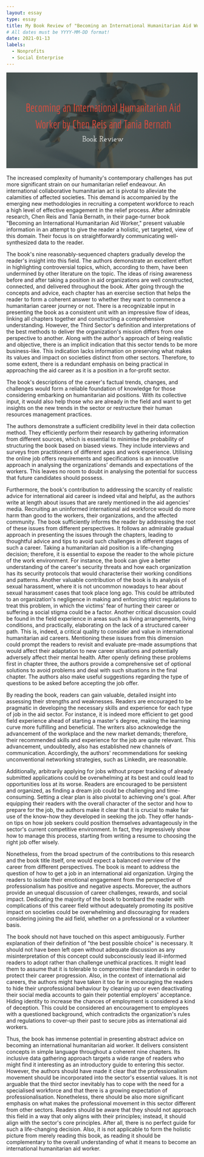 ```yaml
---
layout: essay
type: essay
title: My Book Review of "Becoming an International Humanitarian Aid Worker"​ by Chen Reis and Tania Bernath
# All dates must be YYYY-MM-DD format!
date: 2021-01-13
labels:
  - Nonprofits
  - Social Enterprise
---
```


<img class="ui tiny right spaced image" src="../images/nonprofits.png">

The increased complexity of humanity's contemporary challenges has put more significant strain on our humanitarian relief endeavour. An international collaborative humanitarian act is pivotal to alleviate the calamities of affected societies. This demand is accompanied by the emerging new methodologies in recruiting a competent workforce to reach a high level of effective engagement in the relief process. After admirable research, Chen Reis and Tania Bernath, in their page-turner book "Becoming an International Humanitarian Aid Worker," present valuable information in an attempt to give the reader a holistic, yet targeted, view of this domain. Their focus is on straightforwardly communicating well-synthesized data to the reader. 

The book's nine reasonably-sequenced chapters gradually develop the reader's insight into this field. The authors demonstrate an excellent effort in highlighting controversial topics, which, according to them, have been undermined by other literature on the topic. The ideas of rising awareness before and after taking a position in aid organizations are well constructed, connected, and delivered throughout the book. After going through the concepts and advice, each chapter has an exercise section that helps the reader to form a coherent answer to whether they want to commence a humanitarian career journey or not. There is a recognizable input in presenting the book as a consistent unit with an impressive flow of ideas, linking all chapters together and constructing a comprehensive understanding. However, the Third Sector's definition and interpretations of the best methods to deliver the organization's mission differs from one perspective to another. Along with the author's approach of being realistic and objective, there is an implicit indication that this sector tends to be more business-like. This indication lacks information on preserving what makes its values and impact on societies distinct from other sectors. Therefore, to some extent, there is a redundant emphasis on being practical in approaching the aid career as it is a position in a for-profit sector.

The book's descriptions of the career's factual trends, changes, and challenges would form a reliable foundation of knowledge for those considering embarking on humanitarian aid positions. With its collective input, it would also help those who are already in the field and want to get insights on the new trends in the sector or restructure their human resources management practices. 

The authors demonstrate a sufficient credibility level in their data collection method. They efficiently perform their research by gathering information from different sources, which is essential to minimise the probability of structuring the book based on biased views. They include interviews and surveys from practitioners of different ages and work experience. Utilising the online job offers requirements and specifications is an innovative approach in analysing the organizations' demands and expectations of the workers. This leaves no room to doubt in analysing the potential for success that future candidates should possess.

Furthermore, the book's contribution to addressing the scarcity of realistic advice for international aid career is indeed vital and helpful, as the authors write at length about issues that are rarely mentioned in the aid agencies' media. Recruiting an uninformed international aid workforce would do more harm than good to the workers, their organizations, and the affected community. The book sufficiently informs the reader by addressing the root of these issues from different perspectives. It follows an admirable gradual approach in presenting the issues through the chapters, leading to thoughtful advice and tips to avoid such challenges in different stages of such a career. Taking a humanitarian aid position is a life-changing decision; therefore, it is essential to expose the reader to the whole picture of the work environment. For instance, the book can give a better understanding of the career's security threats and how each organization has its security protocols that would characterise their working conditions and patterns. Another valuable contribution of the book is its analysis of sexual harassment, where it is not uncommon nowadays to hear about sexual harassment cases that took place long ago. This could be attributed to an organization's negligence in making and enforcing strict regulations to treat this problem, in which the victims' fear of hurting their career or suffering a social stigma could be a factor. Another critical discussion could be found in the field experience in areas such as living arrangements, living conditions, and practically, elaborating on the lack of a structured career path. This is, indeed, a critical quality to consider and value in international humanitarian aid careers. Mentioning these issues from this dimension could prompt the readers to revisit and evaluate pre-made assumptions that would affect their adaptation to new career situations and potentially adversely affect their mental health. After openly defining these problems first in chapter three, the authors provide a comprehensive set of optional solutions to avoid problems and deal with such situations in the final chapter. The authors also make useful suggestions regarding the type of questions to be asked before accepting the job offer.

By reading the book, readers can gain valuable, detailed insight into assessing their strengths and weaknesses. Readers are encouraged to be pragmatic in developing the necessary skills and experience for each type of job in the aid sector. For instance, it is indeed more efficient to get good field experience ahead of starting a master's degree, making the learning curve more fulfilling and beneficial. The writers also acknowledge the advancement of the workplace and the new market demands; therefore, their recommended skills and experience for the job are quite relevant. This advancement, undoubtedly, also has established new channels of communication. Accordingly, the authors' recommendations for seeking unconventional networking strategies, such as LinkedIn, are reasonable.

Additionally, arbitrarily applying for jobs without proper tracking of already submitted applications could be overwhelming at its best and could lead to opportunities loss at its worse. Readers are encouraged to be persistent and organized, as finding a dream job could be challenging and time-consuming. Setting a clear plan is also pivotal to achieving one's goal. After equipping their readers with the overall character of the sector and how to prepare for the job, the authors make it clear that it is crucial to make fair use of the know-how they developed in seeking the job. They offer hands-on tips on how job seekers could position themselves advantageously in the sector's current competitive environment. In fact, they impressively show how to manage this process, starting from writing a resume to choosing the right job offer wisely.

Nonetheless, from the broad spectrum of the contributions to this research and the book title itself, one would expect a balanced overview of the career from different perspectives. The book is meant to address the question of how to get a job in an international aid organization. Urging the readers to isolate their emotional engagement from the perspective of professionalism has positive and negative aspects. Moreover, the authors provide an unequal discussion of career challenges, rewards, and social impact. Dedicating the majority of the book to bombard the reader with complications of this career field without adequately promoting its positive impact on societies could be overwhelming and discouraging for readers considering joining the aid field, whether on a professional or a volunteer basis.

The book should not have touched on this aspect ambiguously. Further explanation of their definition of "the best possible choice" is necessary. It should not have been left open without adequate discussion as any misinterpretation of this concept could subconsciously lead ill-informed readers to adopt rather than challenge unethical practices. It might lead them to assume that it is tolerable to compromise their standards in order to protect their career progression. Also, in the context of international aid careers, the authors might have taken it too far in encouraging the readers to hide their unprofessional behaviour by cleaning up or even deactivating their social media accounts to gain their potential employers' acceptance. Hiding identity to increase the chances of employment is considered a kind of deception. This could be considered an encouragement to employees with a questioned background, which contradicts the organization's rules and regulations to cover-up their past to secure jobs as international aid workers.

Thus, the book has immense potential in presenting abstract advice on becoming an international humanitarian aid worker. It delivers consistent concepts in simple language throughout a coherent nine chapters. Its inclusive data gathering approach targets a wide range of readers who might find it interesting as an introductory guide to entering this sector. However, the authors should have made it clear that the professionalism movement should be incorporated into the sector's essential values. It is not arguable that the third sector inevitably has to cope with the need for a specialised workforce and that there is a growing expectation of professionalisation. Nonetheless, there should be also more significant emphasis on what makes the professional movement in this sector different from other sectors. Readers should be aware that they should not approach this field in a way that only aligns with their principles; instead, it should align with the sector's core principles. After all, there is no perfect guide for such a life-changing decision. Also, it is not applicable to form the holistic picture from merely reading this book, as reading it should be complementary to the overall understanding of what it means to become an international humanitarian aid worker.
